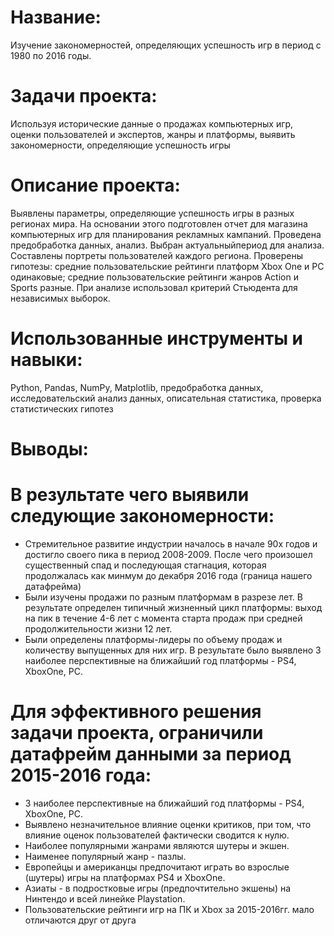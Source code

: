 # Название: 
Изучение закономерностей, определяющих успешность игр в период с 1980 по 2016 годы.

# Задачи проекта:
Используя исторические данные о продажах компьютерных игр, оценки пользователей и экспертов, жанры и платформы, выявить закономерности, определяющие успешность игры 

# Описание проекта: 
Выявлены параметры, определяющие успешность игры в разных регионах мира. На основании этого подготовлен отчет для магазина компьютерных игр для планирования рекламных кампаний. 
Проведена предобработка данных, анализ. Выбран актуальныйпериод для анализа. Составлены портреты пользователей каждого региона. Проверены гипотезы: средние пользовательские рейтинги 
платформ Xbox One и PC одинаковые; средние пользовательские рейтинги жанров Action и Sports разные. При анализе использовал критерий Стьюдента для независимых выборок.

# Использованные инструменты и навыки: 
Python, Pandas, NumPy, Matplotlib, предобработка данных, исследовательский анализ данных, описательная статистика, проверка статистических гипотез

# Выводы: 
# В результате чего выявили следующие закономерности:
- Стремительное развитие индустрии началось в начале 90х годов и достигло своего пика в период 2008-2009. После чего произошел существенный спад и последующая стагнация, которая продолжалась как минмум до декабря 2016 года (граница нашего датафрейма)
- Были изучены продажи по разным платформам в разрезе лет. В результате определен типичный жизненный цикл платформы: выход на пик в течение 4-6 лет с момента старта продаж при средней продолжительности жизни 12 лет.
- Были определены платформы-лидеры по объему продаж и количеству выпущенных для них игр. В результате было выявлено 3 наиболее перспективные на ближайший год платформы - PS4, XboxOne, PC.

# Для эффективного решения задачи проекта, ограничили датафрейм данными за период 2015-2016 года:
- 3 наиболее перспективные на ближайший год платформы - PS4, XboxOne, PC.
- Выявлено незначительное влияние оценки критиков, при том, что влияние оценок пользователей фактически сводится к нулю.
- Наиболее популярными жанрами являются шутеры и экшен. 
- Наименее популярный жанр - пазлы.
- Европейцы и американцы предпочитают играть во взрослые (шутеры) игры на платформах PS4 и XboxOne.
- Азиаты - в подростковые игры (предпочтительно экшены) на Нинтендо и всей линейке Playstation.
- Пользовательские рейтинги игр на ПК и Xbox за 2015-2016гг. мало отличаются друг от друга
